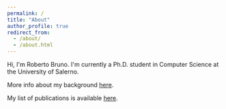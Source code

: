 ```yaml
---
permalink: /
title: "About"
author_profile: true
redirect_from: 
  - /about/
  - /about.html
---
```

Hi, I'm Roberto Bruno. I'm currently a Ph.D. student in Computer Science at the University of Salerno.

More info about my background [here]([URL](https://https://rob11001.github.io/cv/)).

My list of publications is available [here](https://rob11001.github.io/publications/).

